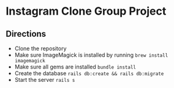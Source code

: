 # Instagram Clone Group Project

## Directions 
* Clone the repository
* Make sure ImageMagick is installed by running 
  `brew install imagemagick`
* Make sure all gems are installed 
  `bundle install`
* Create the database 
  `rails db:create && rails db:migrate`
* Start the server 
  `rails s`



